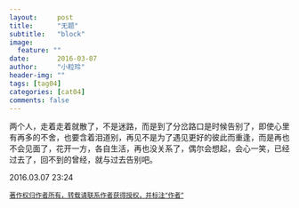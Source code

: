 ```yaml
---
layout:     post
title:      "无题"
subtitle:   "block"
image:
  feature: ""
date:       2016-03-07
author:     "小粒玲"
header-img: ""
tags: [tag04]
categories: [cat04]
comments: false
---
```

 
    
两个人，走着走着就散了，不是迷路，而是到了分岔路口是时候告别了，即使心里有再多的不舍，也要含着泪道别，再见不是为了遇见更好的彼此而重逢，而是再也不会见面了，花开一方，各自生活，再也没关系了，偶尔会想起，会心一笑，已经过去了，回不到的曾经，就与过去告别吧。


<p>2016.03.07 23:24</p>
<small><a href="http://www.jianshu.com/p/c38d1e266117">著作权归作者所有，转载请联系作者获得授权，并标注“作者”</a></small>
